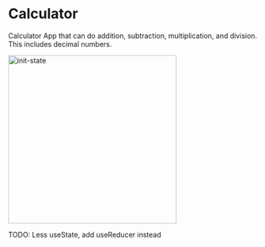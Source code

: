 # Calculator
Calculator App that can do addition, subtraction, multiplication, and division. This includes decimal numbers.

<img width="340" alt="init-state" src="https://user-images.githubusercontent.com/32423851/134613676-7775e744-5e1f-49c3-97d3-099e9cfe1710.png">

TODO: Less useState, add useReducer instead
